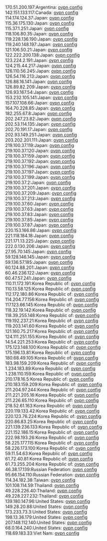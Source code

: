 170.51.200.197:Argentina: [ovpn config](vpn/170_51_200_197.ovpn)  
142.151.133.117:Canada: [ovpn config](vpn/142_151_133_117.ovpn)  
114.174.124.37:Japan: [ovpn config](vpn/114_174_124_37.ovpn)  
115.36.175.130:Japan: [ovpn config](vpn/115_36_175_130.ovpn)  
115.37.1.251:Japan: [ovpn config](vpn/115_37_1_251.ovpn)  
118.106.80.35:Japan: [ovpn config](vpn/118_106_80_35.ovpn)  
119.228.136.190:Japan: [ovpn config](vpn/119_228_136_190.ovpn)  
119.240.148.197:Japan: [ovpn config](vpn/119_240_148_197.ovpn)  
121.106.50.21:Japan: [ovpn config](vpn/121_106_50_21.ovpn)  
122.222.200.138:Japan: [ovpn config](vpn/122_222_200_138.ovpn)  
123.224.2.191:Japan: [ovpn config](vpn/123_224_2_191.ovpn)  
124.215.44.217:Japan: [ovpn config](vpn/124_215_44_217.ovpn)  
126.110.56.245:Japan: [ovpn config](vpn/126_110_56_245.ovpn)  
126.54.116.213:Japan: [ovpn config](vpn/126_54_116_213.ovpn)  
126.88.16.141:Japan: [ovpn config](vpn/126_88_16_141.ovpn)  
126.89.82.209:Japan: [ovpn config](vpn/126_89_82_209.ovpn)  
126.93.167.54:Japan: [ovpn config](vpn/126_93_167_54.ovpn)  
153.232.105.141:Japan: [ovpn config](vpn/153_232_105_141.ovpn)  
157.107.108.66:Japan: [ovpn config](vpn/157_107_108_66.ovpn)  
164.70.228.85:Japan: [ovpn config](vpn/164_70_228_85.ovpn)  
182.255.67.8:Japan: [ovpn config](vpn/182_255_67_8.ovpn)  
202.247.23.82:Japan: [ovpn config](vpn/202_247_23_82.ovpn)  
202.53.114.135:Japan: [ovpn config](vpn/202_53_114_135.ovpn)  
202.70.191.17:Japan: [ovpn config](vpn/202_70_191_17.ovpn)  
202.93.149.251:Japan: [ovpn config](vpn/202_93_149_251.ovpn)  
203.202.201.111:Japan: [ovpn config](vpn/203_202_201_111.ovpn)  
219.100.37.119:Japan: [ovpn config](vpn/219_100_37_119.ovpn)  
219.100.37.120:Japan: [ovpn config](vpn/219_100_37_120.ovpn)  
219.100.37.159:Japan: [ovpn config](vpn/219_100_37_159.ovpn)  
219.100.37.192:Japan: [ovpn config](vpn/219_100_37_192.ovpn)  
219.100.37.196:Japan: [ovpn config](vpn/219_100_37_196.ovpn)  
219.100.37.197:Japan: [ovpn config](vpn/219_100_37_197.ovpn)  
219.100.37.199:Japan: [ovpn config](vpn/219_100_37_199.ovpn)  
219.100.37.2:Japan: [ovpn config](vpn/219_100_37_2.ovpn)  
219.100.37.201:Japan: [ovpn config](vpn/219_100_37_201.ovpn)  
219.100.37.209:Japan: [ovpn config](vpn/219_100_37_209.ovpn)  
219.100.37.213:Japan: [ovpn config](vpn/219_100_37_213.ovpn)  
219.100.37.60:Japan: [ovpn config](vpn/219_100_37_60.ovpn)  
219.100.37.63:Japan: [ovpn config](vpn/219_100_37_63.ovpn)  
219.100.37.83:Japan: [ovpn config](vpn/219_100_37_83.ovpn)  
219.100.37.85:Japan: [ovpn config](vpn/219_100_37_85.ovpn)  
219.100.37.87:Japan: [ovpn config](vpn/219_100_37_87.ovpn)  
220.153.166.86:Japan: [ovpn config](vpn/220_153_166_86.ovpn)  
221.118.184.18:Japan: [ovpn config](vpn/221_118_184_18.ovpn)  
221.171.13.225:Japan: [ovpn config](vpn/221_171_13_225.ovpn)  
222.0.130.206:Japan: [ovpn config](vpn/222_0_130_206.ovpn)  
27.95.70.145:Japan: [ovpn config](vpn/27_95_70_145.ovpn)  
59.128.146.145:Japan: [ovpn config](vpn/59_128_146_145.ovpn)  
59.136.57.185:Japan: [ovpn config](vpn/59_136_57_185.ovpn)  
60.124.88.201:Japan: [ovpn config](vpn/60_124_88_201.ovpn)  
60.46.236.122:Japan: [ovpn config](vpn/60_46_236_122.ovpn)  
60.47.57.241:Japan: [ovpn config](vpn/60_47_57_241.ovpn)  
110.11.172.191:Korea Republic of: [ovpn config](vpn/110_11_172_191.ovpn)  
110.13.58.125:Korea Republic of: [ovpn config](vpn/110_13_58_125.ovpn)  
112.172.180.86:Korea Republic of: [ovpn config](vpn/112_172_180_86.ovpn)  
114.204.77.156:Korea Republic of: [ovpn config](vpn/114_204_77_156.ovpn)  
117.123.66.145:Korea Republic of: [ovpn config](vpn/117_123_66_145.ovpn)  
118.32.19.142:Korea Republic of: [ovpn config](vpn/118_32_19_142.ovpn)  
118.39.255.148:Korea Republic of: [ovpn config](vpn/118_39_255_148.ovpn)  
119.192.237.21:Korea Republic of: [ovpn config](vpn/119_192_237_21.ovpn)  
119.203.141.60:Korea Republic of: [ovpn config](vpn/119_203_141_60.ovpn)  
121.160.75.217:Korea Republic of: [ovpn config](vpn/121_160_75_217.ovpn)  
124.111.251.155:Korea Republic of: [ovpn config](vpn/124_111_251_155.ovpn)  
14.54.221.253:Korea Republic of: [ovpn config](vpn/14_54_221_253.ovpn)  
175.123.148.100:Korea Republic of: [ovpn config](vpn/175_123_148_100.ovpn)  
175.196.13.81:Korea Republic of: [ovpn config](vpn/175_196_13_81.ovpn)  
180.68.49.105:Korea Republic of: [ovpn config](vpn/180_68_49_105.ovpn)  
183.98.159.209:Korea Republic of: [ovpn config](vpn/183_98_159_209.ovpn)  
1.234.183.89:Korea Republic of: [ovpn config](vpn/1_234_183_89.ovpn)  
1.238.110.159:Korea Republic of: [ovpn config](vpn/1_238_110_159.ovpn)  
210.178.16.5:Korea Republic of: [ovpn config](vpn/210_178_16_5.ovpn)  
210.183.159.209:Korea Republic of: [ovpn config](vpn/210_183_159_209.ovpn)  
211.204.97.244:Korea Republic of: [ovpn config](vpn/211_204_97_244.ovpn)  
211.221.205.16:Korea Republic of: [ovpn config](vpn/211_221_205_16.ovpn)  
211.226.65.110:Korea Republic of: [ovpn config](vpn/211_226_65_110.ovpn)  
218.52.61.163:Korea Republic of: [ovpn config](vpn/218_52_61_163.ovpn)  
220.119.133.42:Korea Republic of: [ovpn config](vpn/220_119_133_42.ovpn)  
220.123.76.224:Korea Republic of: [ovpn config](vpn/220_123_76_224.ovpn)  
220.86.83.25:Korea Republic of: [ovpn config](vpn/220_86_83_25.ovpn)  
221.139.236.133:Korea Republic of: [ovpn config](vpn/221_139_236_133.ovpn)  
221.152.186.15:Korea Republic of: [ovpn config](vpn/221_152_186_15.ovpn)  
222.98.193.26:Korea Republic of: [ovpn config](vpn/222_98_193_26.ovpn)  
58.225.177.115:Korea Republic of: [ovpn config](vpn/58_225_177_115.ovpn)  
58.226.173.100:Korea Republic of: [ovpn config](vpn/58_226_173_100.ovpn)  
59.11.54.63:Korea Republic of: [ovpn config](vpn/59_11_54_63.ovpn)  
61.72.40.81:Korea Republic of: [ovpn config](vpn/61_72_40_81.ovpn)  
61.73.255.204:Korea Republic of: [ovpn config](vpn/61_73_255_204.ovpn)  
46.38.17.139:Russian Federation: [ovpn config](vpn/46_38_17_139.ovpn)  
95.66.154.110:Russian Federation: [ovpn config](vpn/95_66_154_110.ovpn)  
114.34.182.38:Taiwan: [ovpn config](vpn/114_34_182_38.ovpn)  
101.108.114.59:Thailand: [ovpn config](vpn/101_108_114_59.ovpn)  
49.228.226.40:Thailand: [ovpn config](vpn/49_228_226_40.ovpn)  
49.228.227.232:Thailand: [ovpn config](vpn/49_228_227_232.ovpn)  
139.180.147.96:United States: [ovpn config](vpn/139_180_147_96.ovpn)  
149.28.20.88:United States: [ovpn config](vpn/149_28_20_88.ovpn)  
173.233.73.3:United States: [ovpn config](vpn/173_233_73_3.ovpn)  
198.13.36.179:United States: [ovpn config](vpn/198_13_36_179.ovpn)  
207.148.112.140:United States: [ovpn config](vpn/207_148_112_140.ovpn)  
68.0.164.240:United States: [ovpn config](vpn/68_0_164_240.ovpn)  
118.69.183.33:Viet Nam: [ovpn config](vpn/118_69_183_33.ovpn)  
